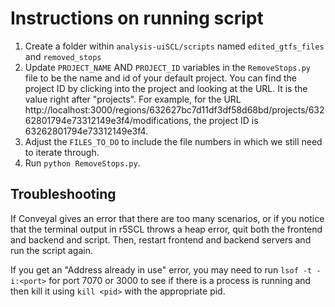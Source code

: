 # Instructions on running script #

1. Create a folder within `analysis-uiSCL/scripts` named `edited_gtfs_files` and `removed_stops`
2. Update `PROJECT_NAME` AND `PROJECT_ID` variables in the `RemoveStops.py` file to be the name and id of your default project. You can find the project ID by clicking into the project and looking at the URL. It is the value right after "projects". For example, for the URL http://localhost:3000/regions/632627bc7d11df3df58d68bd/projects/63262801794e73312149e3f4/modifications, the project ID is 63262801794e73312149e3f4. 
3. Adjust the `FILES_TO_DO` to include the file numbers in which we still need to iterate through. 
4. Run `python RemoveStops.py`. 

## Troubleshooting ##

If Conveyal gives an error that there are too many scenarios, or if you notice that the terminal output in r5SCL throws a heap error, quit both the frontend and backend and script. Then, restart frontend and backend servers and run the script again. 

If you get an "Address already in use" error, you may need to run `lsof -t -i:<port>` for port 7070 or 3000 to see if there is a process is running and then kill it using `kill <pid>` with the appropriate pid.